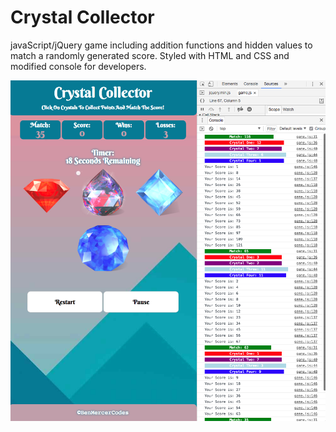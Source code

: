 # Crystal Collector
javaScript/jQuery game including addition functions and hidden values to match a randomly generated score. Styled with HTML and CSS and modified console for developers.

![crystal game](assets/images/crystalGameScreen.png)
